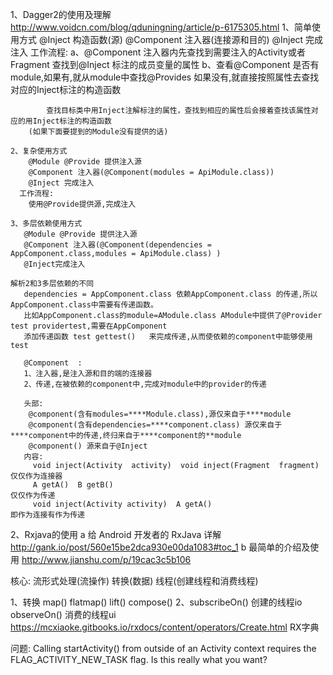 
1、Dagger2的使用及理解
    http://www.voidcn.com/blog/qduningning/article/p-6175305.html 
    1、简单使用方式
        @Inject 构造函数(源) 
        @Component 注入器(连接源和目的)
        @Inject 完成注入
      工作流程:
        a、@Component 注入器内先查找到需要注入的Activity或者Fragment 查找到@Inject 标注的成员变量的属性
        b、查看@Component 是否有module,如果有,就从module中查找@Provides 如果没有,就直接按照属性去查找对应的Inject标注的构造函数
        
            查找目标类中用Inject注解标注的属性，查找到相应的属性后会接着查找该属性对应的用Inject标注的构造函数
        (如果下面要提到的Module没有提供的话)
    
    2、复杂使用方式
        @Module @Provide 提供注入源
        @Component 注入器(@Component(modules = ApiModule.class))
        @Inject 完成注入
      工作流程:
        使用@Provide提供源,完成注入
        
    3、多层依赖使用方式
       @Module @Provide 提供注入源
       @Component 注入器(@Component(dependencies = AppComponent.class,modules = ApiModule.class) )
       @Inject完成注入
       
    解析2和3多层依赖的不同
       dependencies = AppComponent.class 依赖AppComponent.class 的传递,所以AppComponent.class中需要有传递函数。
       比如AppComponent.class的module=AModule.class AModule中提供了@Provider test providertest,需要在AppComponent
       添加传递函数 test gettest()   来完成传递,从而使依赖的component中能够使用test
       
       @Component  :
       1、注入器,是注入源和目的端的连接器
       2、传递,在被依赖的component中,完成对module中的provider的传递
       
       头部:
        @component(含有modules=****Module.class),源仅来自于****module
        @component(含有dependencies=****component.class) 源仅来自于****component中的传递,终归来自于****component的**module
        @component() 源来自于@Inject
       内容:
         void inject(Activity  activity)  void inject(Fragment  fragment)   仅仅作为连接器
         A getA()  B getB()                                                 仅仅作为传递
         void inject(Activity activity)  A getA()                           即作为连接有作为传递

2、Rxjava的使用
    a 给 Android 开发者的 RxJava 详解
        http://gank.io/post/560e15be2dca930e00da1083#toc_1
    b 最简单的介绍及使用
        http://www.jianshu.com/p/19cac3c5b106
   
   核心:
   流形式处理(流操作)
   转换(数据)
   线程(创建线程和消费线程)

1、转换   map()  flatmap()   lift()   compose()
2、subscribeOn()   创建的线程io   observeOn() 消费的线程ui
https://mcxiaoke.gitbooks.io/rxdocs/content/operators/Create.html  RX字典




问题:
 Calling startActivity() from outside of an Activity  context requires the FLAG_ACTIVITY_NEW_TASK flag. Is this really what you want?


         
        

        

